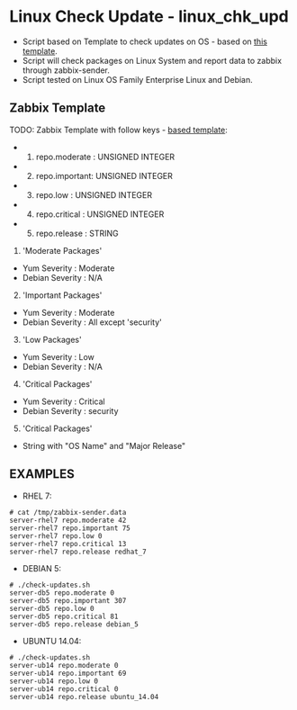 
# Linux Check Update - linux_chk_upd

* Script based on Template to check updates on OS - based on [this template](https://github.com/Open-Future-Belgium/zabbix/blob/master/check-yum-updates/check-yum-updates.sh).
* Script will check packages on Linux System and report data to zabbix through zabbix-sender.
* Script tested on Linux OS Family Enterprise Linux and Debian.


## Zabbix Template

TODO: Zabbix Template with follow keys - [based template](https://github.com/Open-Future-Belgium/zabbix/tree/master/check-yum-updates):
* 1) repo.moderate : UNSIGNED INTEGER 
* 2) repo.important: UNSIGNED INTEGER
* 3) repo.low      : UNSIGNED INTEGER
* 4) repo.critical : UNSIGNED INTEGER
* 5) repo.release  : STRING

1) 'Moderate Packages' 

* Yum Severity    : Moderate
* Debian Severity : N/A

2) 'Important Packages' 

* Yum Severity    : Moderate
* Debian Severity : All except 'security'

3) 'Low Packages' 

* Yum Severity    : Low
* Debian Severity : N/A

4) 'Critical Packages' 

* Yum Severity    : Critical
* Debian Severity : security

5) 'Critical Packages' 

* String with "OS Name" and "Major Release"


## EXAMPLES

* RHEL 7:
```
# cat /tmp/zabbix-sender.data 
server-rhel7 repo.moderate 42
server-rhel7 repo.important 75
server-rhel7 repo.low 0
server-rhel7 repo.critical 13
server-rhel7 repo.release redhat_7

```

* DEBIAN 5:
```
# ./check-updates.sh 
server-db5 repo.moderate 0
server-db5 repo.important 307
server-db5 repo.low 0
server-db5 repo.critical 81
server-db5 repo.release debian_5

```

* UBUNTU 14.04:
```
# ./check-updates.sh 
server-ub14 repo.moderate 0
server-ub14 repo.important 69
server-ub14 repo.low 0
server-ub14 repo.critical 0
server-ub14 repo.release ubuntu_14.04

```

